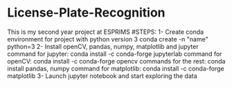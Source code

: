 # License-Plate-Recognition
This is my second year project at ESPRIMS
#STEPS:
	1- Create conda environment for project with python version 3
		conda create -n "name" python=3
	2- Install openCV, pandas, numpy, matplotlib and jupyter
	command for jupyter:
		conda install -c conda-forge jupyterlab
	command for openCV:
		conda install -c conda-forge opencv
	commands for the rest:
		conda install pandas, numpy
	command for matplotlib:
		conda install -c conda-forge matplotlib
	3- Launch jupyter notebook and start exploring the data
